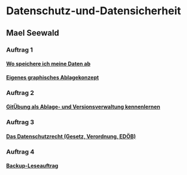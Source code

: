 # Datenschutz-und-Datensicherheit

## Mael Seewald

### Auftrag 1

#### [Wo speichere ich meine Daten ab](https://github.com/maelseewal/Datenschutz-und-Datensicherheit/blob/main/Wo_speichere_ich_meine_Daten.md?classId=baae2cf9-dd90-486c-9b8e-5882d5ed1ac1&assignmentId=0f7799e5-dc7f-45e8-a5eb-3d6dea06d320&submissionId=4464210e-8f46-f40f-add8-84e1eb0d164f)

#### [Eigenes graphisches Ablagekonzept](https://github.com/maelseewal/Datenschutz-und-Datensicherheit/blob/main/Eigenes%20Ablagekonzept.md?classId=baae2cf9-dd90-486c-9b8e-5882d5ed1ac1&assignmentId=50169340-2b4f-4257-8e51-9204ecf9aac5&submissionId=8a2d421c-9ba9-9f6f-8995-89aa336c2d47)

### Auftrag 2

#### [GitÜbung als Ablage- und Versionsverwaltung kennenlernen](https://github.com/maelseewal/Datenschutz-und-Datensicherheit?classId=baae2cf9-dd90-486c-9b8e-5882d5ed1ac1&assignmentId=eb89d46e-a487-4c3e-8c66-30b8162f9a74&submissionId=8a9ae324-0019-d1c4-4e7a-b0432bc04802)

### Auftrag 3

#### [Das Datenschutzrecht (Gesetz, Verordnung, EDÖB)](<https://github.com/maelseewal/Datenschutz-und-Datensicherheit/blob/main/M231-3a%20Das%20Datenschutzrecht%20(Gesetz%2C%20Verordnung%2C%20ED%C3%96B).md?classId=baae2cf9-dd90-486c-9b8e-5882d5ed1ac1&assignmentId=297e8b36-f73c-4aa1-80c9-d1e1eaf1519f&submissionId=61bfbbac-0038-e28f-ca95-5600656dc1ef>)

### Auftrag 4

#### [Backup-Leseauftrag](https://github.com/maelseewal/Datenschutz-und-Datensicherheit/blob/main/Backup-Leseauftrag.md?classId=baae2cf9-dd90-486c-9b8e-5882d5ed1ac1&assignmentId=0ae845ce-3e1a-4841-9085-548172e1222c&submissionId=f14473cb-6791-b0cc-b484-618e052006e1)
